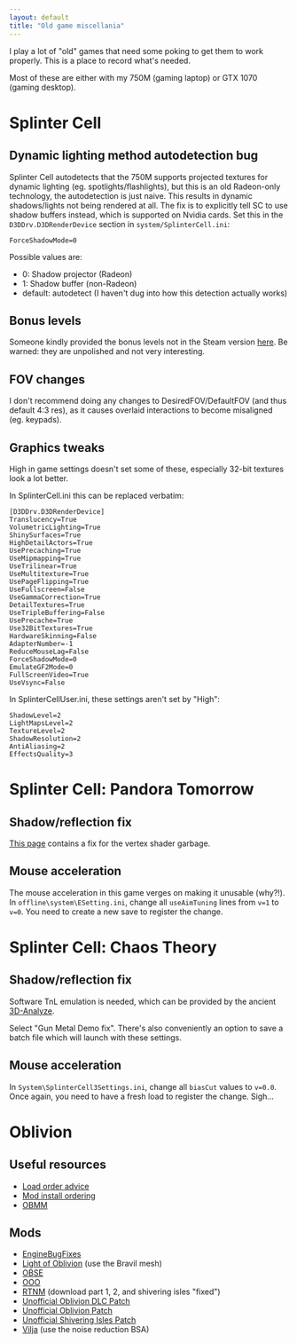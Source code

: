 ```yaml
---
layout: default
title: "Old game miscellania"
---
```


I play a lot of "old" games that need some poking to get them to work properly.
This is a place to record what's needed.

Most of these are either with my 750M (gaming laptop) or GTX 1070 (gaming
desktop).

# Splinter Cell

## Dynamic lighting method autodetection bug

Splinter Cell autodetects that the 750M supports projected textures for dynamic
lighting (eg. spotlights/flashlights), but this is an old Radeon-only
technology, the autodetection is just naive. This results in dynamic
shadows/lights not being rendered at all. The fix is to explicitly tell SC to
use shadow buffers instead, which is supported on Nvidia cards. Set this in the
`D3DDrv.D3DRenderDevice` section in `system/SplinterCell.ini`:

    ForceShadowMode=0

Possible values are:

- 0: Shadow projector (Radeon)
- 1: Shadow buffer (non-Radeon)
- default: autodetect (I haven't dug into how this detection actually works)

## Bonus levels

Someone kindly provided the bonus levels not in the Steam version
[here](https://steamcommunity.com/sharedfiles/filedetails/?id=464988984). Be
warned: they are unpolished and not very interesting.

## FOV changes

I don't recommend doing any changes to DesiredFOV/DefaultFOV (and thus default
4:3 res), as it causes overlaid interactions to become misaligned (eg.
keypads).

## Graphics tweaks

High in game settings doesn't set some of these, especially 32-bit textures
look a lot better.

In SplinterCell.ini this can be replaced verbatim:

```
[D3DDrv.D3DRenderDevice]
Translucency=True
VolumetricLighting=True
ShinySurfaces=True
HighDetailActors=True
UsePrecaching=True
UseMipmapping=True
UseTrilinear=True
UseMultitexture=True
UsePageFlipping=True
UseFullscreen=False
UseGammaCorrection=True
DetailTextures=True
UseTripleBuffering=False
UsePrecache=True
Use32BitTextures=True
HardwareSkinning=False
AdapterNumber=-1
ReduceMouseLag=False
ForceShadowMode=0
EmulateGF2Mode=0
FullScreenVideo=True
UseVsync=False
```

In SplinterCellUser.ini, these settings aren't set by "High":

```
ShadowLevel=2
LightMapsLevel=2
TextureLevel=2
ShadowResolution=2
AntiAliasing=2
EffectsQuality=3
```

# Splinter Cell: Pandora Tomorrow

## Shadow/reflection fix

[This page](http://www.jiri-dvorak.cz/scellpt/) contains a fix for the vertex
shader garbage.

## Mouse acceleration

The mouse acceleration in this game verges on making it unusable (why?!). In
`offline\system\ESetting.ini`, change all `useAimTuning` lines from `v=1` to
`v=0`. You need to create a new save to register the change.

# Splinter Cell: Chaos Theory

## Shadow/reflection fix

Software TnL emulation is needed, which can be provided by the ancient
[3D-Analyze](https://www.tommti-systems.de/start.html).

Select "Gun Metal Demo fix". There's also conveniently an option to save a
batch file which will launch with these settings.

## Mouse acceleration

In `System\SplinterCell3Settings.ini`, change all `biasCut` values to `v=0.0`.
Once again, you need to have a fresh load to register the change. Sigh...

# Oblivion

## Useful resources

- [Load order advice](http://wiki.tesnexus.com/index.php/Load_order_recommendations)
- [Mod install ordering](https://web.archive.org/web/20190113233526/http://wiki.theassimilationlab.com/tescosi/A_General_Order_for_Installing_Mods_(Oblivion))
- [OBMM](https://www.nexusmods.com/oblivion/mods/2097)

## Mods

- [EngineBugFixes](https://www.nexusmods.com/oblivion/mods/47085)
- [Light of Oblivion](https://www.nexusmods.com/oblivion/mods/46131) (use the Bravil mesh)
- [OBSE](https://obse.silverlock.org/)
- [OOO](https://www.nexusmods.com/oblivion/mods/46199)
- [RTNM](https://www.nexusmods.com/oblivion/mods/38204) (download part 1, 2, and shivering isles "fixed")
- [Unofficial Oblivion DLC Patch](https://www.nexusmods.com/oblivion/mods/9969)
- [Unofficial Oblivion Patch](https://www.nexusmods.com/oblivion/mods/5296)
- [Unofficial Shivering Isles Patch](https://www.nexusmods.com/oblivion/mods/10739)
- [Vilja](https://www.nexusmods.com/oblivion/mods/28977) (use the noise reduction BSA)
